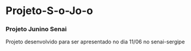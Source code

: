 # Projeto-S-o-Jo-o
### Projeto Junino Senai

 Projeto desenvolvido para ser apresentado no dia 11/06 no senai-sergipe
